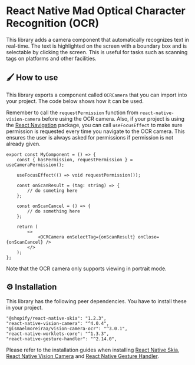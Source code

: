 # React Native Mad Optical Character Recognition (OCR)

This library adds a camera component that automatically recognizes text in real-time. The text is
highlighted on the screen with a boundary box and is selectable by clicking the screen. This is
useful for tasks such as scanning tags on platforms and other facilities.

## 🖌️ How to use

This library exports a component called `OCRCamera` that you can import into your project. The code
below shows how it can be used.

Remember to call the `requestPermission` function from `react-native-vision-camera` before using the
OCR camera. Also, if your project is using the [React Navigation](https://reactnavigation.org/)
package, you can call `useFocusEffect` to make sure permission is requested every time you navigate
to the OCR camera. This ensures the user is always asked for permissions if permission is not
already given.

```tsx
export const MyComponent = () => {
    const { hasPermission, requestPermission } = useCameraPermission();

    useFocusEffect(() => void requestPermission());

    const onScanResult = (tag: string) => {
        // do someting here
    };

    const onScanCancel = () => {
        // do something here
    };

    return (
        <>
            <OCRCamera onSelectTag={onScanResult} onClose={onScanCancel} />
        </>
    );
};
```

Note that the OCR camera only supports viewing in portrait mode.

## ⚙️ Installation

This library has the following peer dependencies. You have to install these in your project.

```
"@shopify/react-native-skia": "1.2.3",
"react-native-vision-camera": "^4.0.4",
"@ismaelmoreiraa/vision-camera-ocr": "^3.0.1",
"react-native-worklets-core": "^1.3.3",
"react-native-gesture-handler": "^2.14.0",
```

Please refer to the installation guides when installing
[React Native Skia](https://shopify.github.io/react-native-skia/),
[React Native Vision Camera](https://github.com/mrousavy/react-native-vision-camera) and
[React Native Gesture Handler](https://docs.swmansion.com/react-native-gesture-handler/docs/fundamentals/installation).
